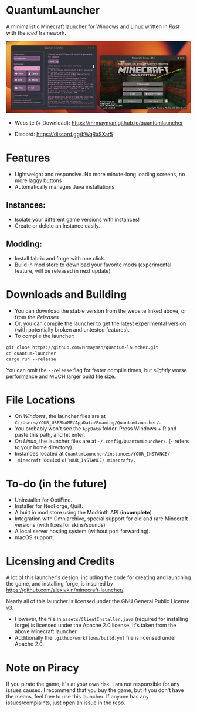 # QuantumLauncher
A minimalistic Minecraft launcher for Windows and Linux written in *Rust* with the *iced* framework.

![Preview](quantum_launcher.png)

- Website (+ Download): https://mrmayman.github.io/quantumlauncher

- Discord: https://discord.gg/bWqRaSXar5

# Features
- Lightweight and responsive. No more minute-long loading screens, no more laggy buttons
- Automatically manages Java installations
## Instances:
- Isolate your different game versions with instances!
- Create or delete an Instance easily.
## Modding:
- Install fabric and forge with one click.
- Build in mod store to download your favorite mods (experimental feature, will be released in next update)

# Downloads and Building
- You can download the stable version from the website linked above, or from the *Releases*
- Or, you can compile the launcher to get the latest experimental version (with potentially broken and untested features).
- To compile the launcher:
```
git clone https://github.com/Mrmayman/quantum-launcher.git
cd quantum-launcher
cargo run --release
```
You can omit the `--release` flag for faster compile times, but *slightly* worse performance and MUCH larger build file size.

# File Locations
- On *Windows*, the launcher files are at `C:/Users/YOUR_USERNAME/AppData/Roaming/QuantumLauncher/`.
- You probably won't see the `AppData` folder. Press Windows + R and paste this path, and hit enter.
- On *Linux*, the launcher files are at `~/.config/QuantumLauncher/`. (`~` refers to your home directory).
- Instances located at `QuantumLauncher/instances/YOUR_INSTANCE/`
- `.minecraft` located at `YOUR_INSTANCE/.minecraft/`.

# To-do (in the future)
- Uninstaller for OptiFine.
- Installer for NeoForge, Quilt.
- A built in mod store using the Modrinth API (**incomplete**)
- Integration with Omniarchive, special support for old and rare Minecraft versions (with fixes for skins/sounds)
- A local server hosting system (without port forwarding).
- macOS support.

# Licensing and Credits
A lot of this launcher's design, including the code for creating and launching the game, and installing forge, is inspired by https://github.com/alexivkin/minecraft-launcher/.

Nearly all of this launcher is licensed under the GNU General Public License v3.

- However, the file in `assets/ClientInstaller.java` (required for installing forge) is licensed under the Apache 2.0 license. It's taken from the above Minecraft launcher.
- Additionally the `.github/workflows/build.yml` file is licensed under Apache 2.0.

# Note on Piracy
If you pirate the game, it's at your own risk. I am not responsible for any issues caused. I recommend that you buy the game, but if you don't have the means, feel free to use this launcher.
If anyone has any issues/complaints, just open an issue in the repo.
